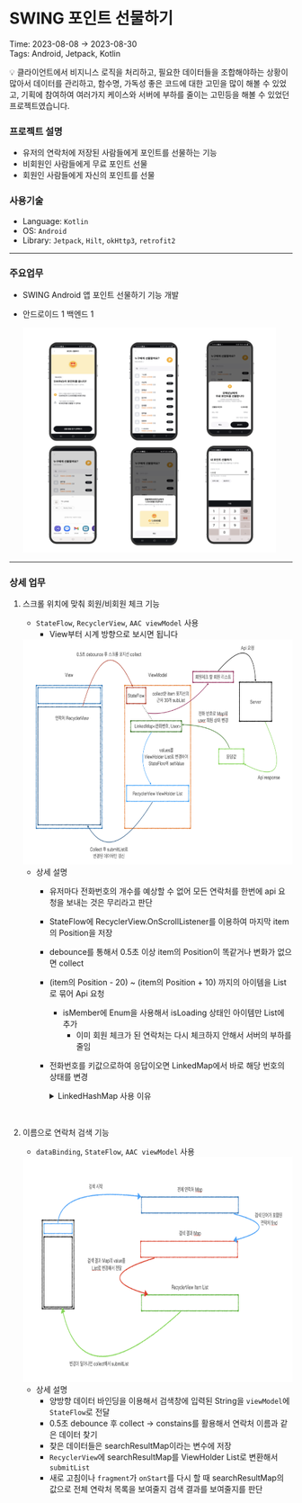 # SWING 포인트 선물하기

Time: 2023-08-08 → 2023-08-30<br>
Tags: Android, Jetpack, Kotlin

<aside>
💡 클라이언트에서 비지니스 로직을 처리하고, 필요한 데이터들을 조합해야하는 상황이 많아서 데이터를 관리하고, 함수명, 가독성 좋은 코드에 대한 고민을 많이 해볼 수 있었고, 기획에 참여하여 여러가지 케이스와 서버에 부하를 줄이는 고민등을 해볼 수 있었던 프로젝트였습니다.

</aside>

### 프로젝트 설명

- 유저의 연락처에 저장된 사람들에게 포인트를 선물하는 기능
- 비회원인 사람들에게 무료 포인트 선물
- 회원인 사람들에게 자신의 포인트를 선물

### 사용기술

- Language: `Kotlin`
- OS: `Android`
- Library: `Jetpack`, `Hilt`, `okHttp3`, `retrofit2`

---

### 주요업무

- SWING Android 앱 포인트 선물하기 기능 개발
- 안드로이드 1 백엔드 1
    
    <img src="point_pic/gift_point.png" width="450" height="400">

---

### 상세 업무

1. 스크롤 위치에 맞춰 회원/비회원 체크 기능
    - `StateFlow`, `RecyclerView`, `AAC viewModel` 사용
        - View부터 시계 방향으로 보시면 됩니다
    
    <img src="point_pic/check.png" width="600" height="400">
    
    - 상세 설명
        - 유저마다 전화번호의 개수를 예상할 수 없어 모든 연락처를 한번에 api 요청을 보내는 것은 무리라고 판단
        - StateFlow에 RecyclerView.OnScrollListener를 이용하여 마지막 item의 Position을 저장
        - debounce를 통해서 0.5초 이상 item의 Position이 똑같거나 변화가 없으면 collect
        - (item의 Position - 20) ~ (item의 Position + 10) 까지의 아이템을 List로 묶어 Api 요청
            - isMember에 Enum을 사용해서 isLoading 상태인 아이템만 List에 추가
                - 이미 회원 체크가 된 연락처는 다시 체크하지 안해서 서버의 부하를 줄임
        - 전화번호를 키값으로하여 응답이오면 LinkedMap에서 바로 해당 번호의 상태를 변경
            <details>
                <summary>LinkedHashMap 사용 이유</summary>
                <div markdown="1">    

                - Map을 사용한 이유
                
                    - List로 보관하면 응답으로 온 데이터들을 찾기 위해서 전체 순회를 해야함
                    - Map을 이용해서 전화번호를 키값으로 응답으로 온 데이터만 바로 변경
                
                - 왜 LinkedHashMap?
                
                    - 한글 → 영어 → 이외 순으로 정렬을 해야하는 요구 사항
                    - HashMap이나 그냥 Map은 들어가는 순서가 보장되지 않음
                    - 이미 정렬을 다해서 오는 데이터를 다시 정렬하지 않기 위해 메모리는 더 사용하더라도 put의 순서가 보장되는 LinkedMap 사용

</br>
            
            
2. 이름으로 연락처 검색 기능
    - `dataBinding`, `StateFlow`, `AAC viewModel` 사용
    
    <img src="point_pic/contact.png" width="600" height="400">
    
    - 상세 설명
        - 양방향 데이터 바인딩을 이용해서 검색창에 입력된 String을 `viewModel`에 `StateFlow`로 전달
        - 0.5초 debounce 후 collect → constains를 활용해서 연락처 이름과 같은 데이터 찾기
        - 찾은 데이터들은 searchResultMap이라는 변수에 저장
        - `RecyclerView`에 searchResultMap를 ViewHolder List로 변환해서 `submitList`
        - 새로 고침이나 `fragment`가 `onStart`를 다시 할 때 searchResultMap의 값으로 전체 연락처 목록을 보여줄지 검색 결과를 보여줄지를 판단
